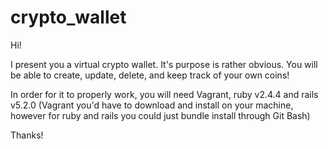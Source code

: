 # crypto_wallet
Hi!

I present you a virtual crypto wallet.
It's purpose is rather obvious. You will be able to create, update, delete, and keep track of your own coins!

In order for it to properly work, you will need Vagrant, ruby v2.4.4 and rails v5.2.0
(Vagrant you'd have to download and install on your machine, however for ruby and rails you could just bundle install through Git Bash)

Thanks!
